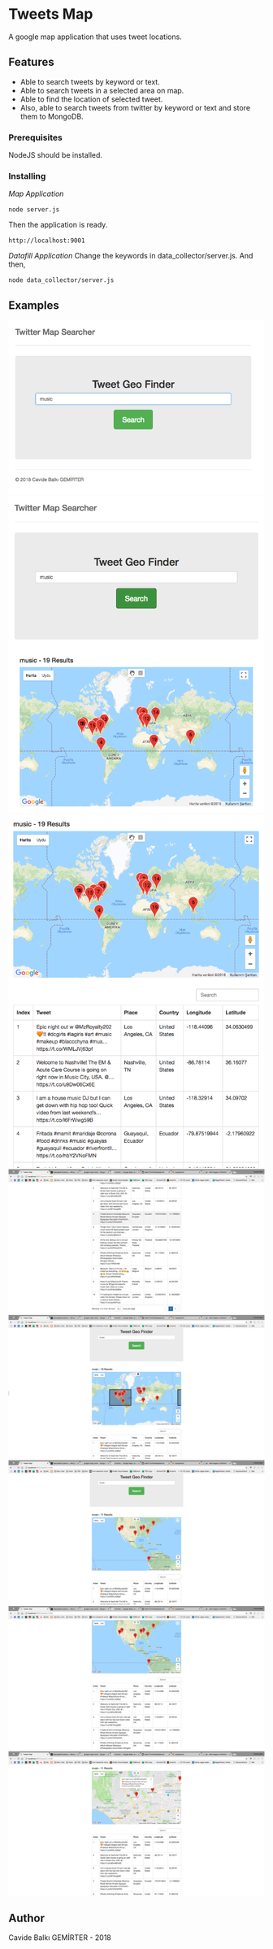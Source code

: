 # Tweets Map

A google map application that uses tweet locations.

## Features
- Able to search tweets by keyword or text.
- Able to search tweets in a selected area on map.
- Able to find the location of selected tweet.
- Also, able to search tweets from twitter by keyword or text and store them to MongoDB.

### Prerequisites

NodeJS should be installed.

### Installing
*Map Application*
```
node server.js
```
Then the application is ready.
```
http://localhost:9001
```

*Datafill Application*
Change the keywords in data_collector/server.js.
And then,
```
node data_collector/server.js
```

## Examples
![alt text](https://github.com/balki7/TwitterMapSelector/blob/master/doc/img2.png)
![alt text](https://github.com/balki7/TwitterMapSelector/blob/master/doc/img3.png)
![alt text](https://github.com/balki7/TwitterMapSelector/blob/master/doc/img4.png)
![alt text](https://github.com/balki7/TwitterMapSelector/blob/master/doc/img5.png)
![alt text](https://github.com/balki7/TwitterMapSelector/blob/master/doc/img6.png)
![alt text](https://github.com/balki7/TwitterMapSelector/blob/master/doc/img7.png)
![alt text](https://github.com/balki7/TwitterMapSelector/blob/master/doc/img8.png)
![alt text](https://github.com/balki7/TwitterMapSelector/blob/master/doc/img9.png)

## Author
Cavide Balkı GEMİRTER - 2018
